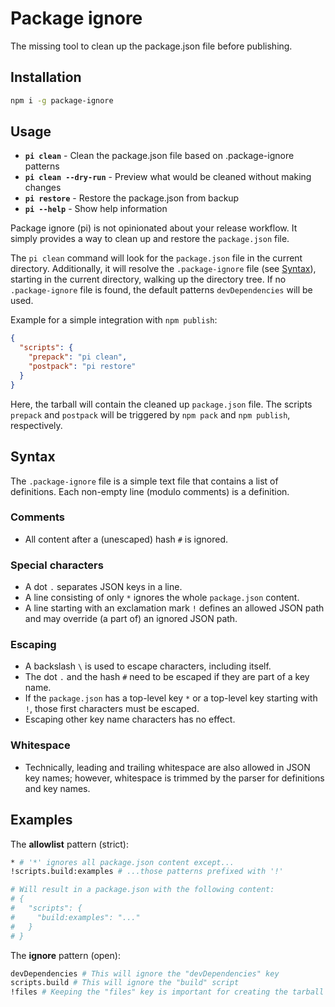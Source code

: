 # Package ignore

The missing tool to clean up the package.json file before publishing.

## Installation

```bash
npm i -g package-ignore
```

## Usage

* **`pi clean`** - Clean the package.json file based on .package-ignore patterns
* **`pi clean --dry-run`** - Preview what would be cleaned without making changes
* **`pi restore`** - Restore the package.json from backup
* **`pi --help`** - Show help information

Package ignore (pi) is not opinionated about your release workflow. It simply provides a way to clean up and restore the `package.json` file.

The `pi clean` command will look for the `package.json` file in the current directory. Additionally, it will resolve the `.package-ignore` file (see [Syntax](#syntax)), starting in the current directory, walking up the directory tree. If no `.package-ignore` file is found, the default patterns `devDependencies` will be used.

Example for a simple integration with `npm publish`:

```json
{
  "scripts": {
    "prepack": "pi clean",
    "postpack": "pi restore"
  }
}
```

Here, the tarball will contain the cleaned up `package.json` file. The scripts `prepack` and `postpack` will be triggered by `npm pack` and `npm publish`, respectively.

## Syntax

The `.package-ignore` file is a simple text file that contains a list of definitions. Each non-empty line (modulo comments) is a definition.

### Comments

* All content after a (unescaped) hash `#` is ignored.

### Special characters

* A dot `.` separates JSON keys in a line.
* A line consisting of only `*` ignores the whole `package.json` content.
* A line starting with an exclamation mark `!` defines an allowed JSON path and may override (a part of) an ignored JSON path.

### Escaping

* A backslash `\` is used to escape characters, including itself.
* The dot `.` and the hash `#` need to be escaped if they are part of a key name.
* If the `package.json` has a top-level key `*` or a top-level key starting with `!`, those first characters must be escaped.
* Escaping other key name characters has no effect.

### Whitespace

* Technically, leading and trailing whitespace are also allowed in JSON key names; however, whitespace is trimmed by the parser for definitions and key names.

## Examples

The **allowlist** pattern (strict):

```sh
* # '*' ignores all package.json content except...
!scripts.build:examples # ...those patterns prefixed with '!'

# Will result in a package.json with the following content:
# {
#   "scripts": {
#     "build:examples": "..."
#   }
# }
```

The **ignore** pattern (open):

```sh
devDependencies # This will ignore the "devDependencies" key
scripts.build # This will ignore the "build" script
!files # Keeping the "files" key is important for creating the tarball
```
